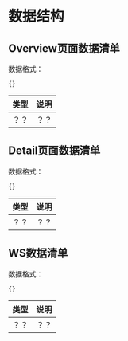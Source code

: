 # 数据结构

## Overview页面数据清单
数据格式：
```
{}
```
| 类型 | 说明 |
| --- | --- |
| ？？ | ？？ |

## Detail页面数据清单
数据格式：
```
{}
```
| 类型 | 说明 |
| --- | --- |
| ？？ | ？？ |

## WS数据清单
数据格式：
```
{}
```
| 类型 | 说明 |
| --- | --- |
| ？？ | ？？ |